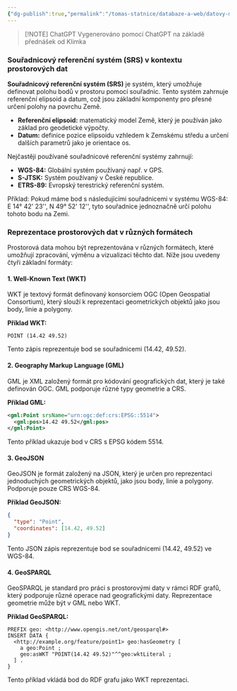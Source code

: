 ```yaml
---
{"dg-publish":true,"permalink":"/tomas-statnice/databaze-a-web/datovy-management/datove-formaty/geo-data/","tags":["tomas","datovy_management","databaze_a_web"],"noteIcon":""}
---
```


> [!NOTE] ChatGPT
> Vygenerováno pomocí ChatGPT na základě přednášek od Klimka
### Souřadnicový referenční systém (SRS) v kontextu prostorových dat

**Souřadnicový referenční systém (SRS)** je systém, který umožňuje definovat polohu bodů v prostoru pomocí souřadnic. Tento systém zahrnuje referenční elipsoid a datum, což jsou základní komponenty pro přesné určení polohy na povrchu Země.

- **Referenční elipsoid:** matematický model Země, který je používán jako základ pro geodetické výpočty.
- **Datum:** definice pozice elipsoidu vzhledem k Zemskému středu a určení dalších parametrů jako je orientace os.

Nejčastěji používané souřadnicové referenční systémy zahrnují:
- **WGS-84:** Globální systém používaný např. v GPS.
- **S-JTSK:** Systém používaný v České republice.
- **ETRS-89:** Evropský terestrický referenční systém.

Příklad:
Pokud máme bod s následujícími souřadnicemi v systému WGS-84: E 14° 42' 23'', N 49° 52' 12'', tyto souřadnice jednoznačně určí polohu tohoto bodu na Zemi.

### Reprezentace prostorových dat v různých formátech

Prostorová data mohou být reprezentována v různých formátech, které umožňují zpracování, výměnu a vizualizaci těchto dat. Níže jsou uvedeny čtyři základní formáty:

#### 1. **Well-Known Text (WKT)**
WKT je textový formát definovaný konsorciem OGC (Open Geospatial Consortium), který slouží k reprezentaci geometrických objektů jako jsou body, linie a polygony.

**Příklad WKT:**
```wkt
POINT (14.42 49.52)
```
Tento zápis reprezentuje bod se souřadnicemi (14.42, 49.52).

#### 2. **Geography Markup Language (GML)**
GML je XML založený formát pro kódování geografických dat, který je také definován OGC. GML podporuje různé typy geometrie a CRS.

**Příklad GML:**
```xml
<gml:Point srsName="urn:ogc:def:crs:EPSG::5514">
  <gml:pos>14.42 49.52</gml:pos>
</gml:Point>
```
Tento příklad ukazuje bod v CRS s EPSG kódem 5514.

#### 3. **GeoJSON**
GeoJSON je formát založený na JSON, který je určen pro reprezentaci jednoduchých geometrických objektů, jako jsou body, linie a polygony. Podporuje pouze CRS WGS-84.

**Příklad GeoJSON:**
```json
{
  "type": "Point",
  "coordinates": [14.42, 49.52]
}
```
Tento JSON zápis reprezentuje bod se souřadnicemi (14.42, 49.52) ve WGS-84.

#### 4. **GeoSPARQL**
GeoSPARQL je standard pro práci s prostorovými daty v rámci RDF grafů, který podporuje různé operace nad geografickými daty. Reprezentace geometrie může být v GML nebo WKT.

**Příklad GeoSPARQL:**
```sparql
PREFIX geo: <http://www.opengis.net/ont/geosparql#>
INSERT DATA {
  <http://example.org/feature/point1> geo:hasGeometry [
    a geo:Point ;
    geo:asWKT "POINT(14.42 49.52)"^^geo:wktLiteral ;
  ] .
}
```
Tento příklad vkládá bod do RDF grafu jako WKT reprezentaci.